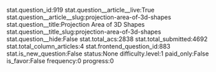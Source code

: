 stat.question_id:919
stat.question__article__live:True
stat.question__article__slug:projection-area-of-3d-shapes
stat.question__title:Projection Area of 3D Shapes
stat.question__title_slug:projection-area-of-3d-shapes
stat.question__hide:False
stat.total_acs:2838
stat.total_submitted:4692
stat.total_column_articles:4
stat.frontend_question_id:883
stat.is_new_question:False
status:None
difficulty.level:1
paid_only:False
is_favor:False
frequency:0
progress:0
